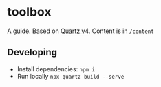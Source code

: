 # toolbox

A guide. Based on [Quartz v4](https://quartz.jzhao.xyz). Content is in `/content`

## Developing

- Install dependencies: `npm i`
- Run locally `npx quartz build --serve`
